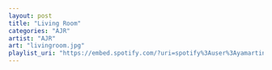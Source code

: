 ```yaml
---
layout: post
title: "Living Room"
categories: "AJR"
artist: "AJR"
art: "livingroom.jpg"
playlist_uri: "https://embed.spotify.com/?uri=spotify%3Auser%3Ayamartino%3Aplaylist%3A5q5SAxiHsK4n62XDCrWydo"
---
```

